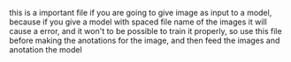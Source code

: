 this is a important file if you are going to give image as input to a model, because if you give a model 
with spaced file name of the images it will cause a error, and it won't to be possible to train it properly, so
use this file before making the anotations for the image, and then feed the images and anotation the model


